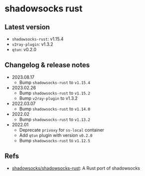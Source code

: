 # shadowsocks rust

## Latest version

- `shadowsocks-rust`: v1.15.4
- `v2ray-plugin`: v1.3.2
- `qtun`: v0.2.0

## Changelog & release notes

- 2023.08.17
  - Bump `shadowsocks-rust` to `v1.15.4`
- 2023.02.26
  - Bump `shadowsocks-rust` to `v1.15.2`
  - Bump `v2ray-plugin` to v1.3.2
- 2022.03.07
  - Bump `shadowsocks-rust` to `v1.14.0`
- 2022.02
  - Bump `shadowsocks-rust` to `v1.13.2`
- 2022.01
  - Deprecate `privoxy` for `ss-local` container
  - Add `qtun` plugin with version `v0.2.0`
  - Bump `shadowsocks-rust` to `v1.12.5`

## Refs

- [shadowsocks/shadowsocks-rust](https://github.com/shadowsocks/shadowsocks-rust):
  A Rust port of shadowsocks
